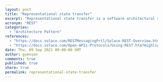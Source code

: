 ```yaml
---
layout: post
title: "Representational state transfer"
excerpt: "Representational state transfer is a software architectural style that was created to guide the design and development of the architecture for the World Wide Web. REST defines a set of constraints for how the architecture of an Internet-scale distributed hypermedia system, such as the Web, should behave"
acronym: "REST"
categories:
  - "Architecture Pattern"
references:
  - "https://docs.solace.com/RESTMessagingPrtl/Solace-REST-Overview.htm?Highlight=REST"
  - "https://docs.solace.com/Open-APIs-Protocols/Using-REST.htm?Highlight=REST"
date: Thu, 09 Sep 2021 00:00:00 GMT
author: gvensan
comments: true
published: true
share: true
permalink: representational-state-transfer
---
```

